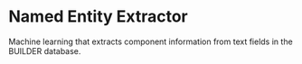# Named Entity Extractor

Machine learning that extracts component information from text fields in the BUILDER database.